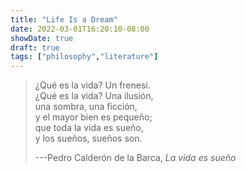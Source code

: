 ```yaml
---
title: "Life Is a Dream"
date: 2022-03-01T16:20:10-08:00
showDate: true
draft: true
tags: ["philosophy","literature"]
---
```


> ¿Qué es la vida? Un frenesí.  
> ¿Qué es la vida? Una ilusión,  
> una sombra, una ficción,  
> y el mayor bien es pequeño;  
> que toda la vida es sueño,  
> y los sueños, sueños son.
>
> ---Pedro Calderón de la Barca, _La vida es sueño_
